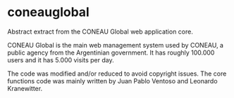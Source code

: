 # coneauglobal
Abstract extract from the CONEAU Global web application core.

CONEAU Global is the main web management system used by CONEAU, a public agency from the Argentinian government.
It has roughly 100.000 users and it has 5.000 visits per day.

The code was modified and/or reduced to avoid copyright issues.
The core functions code was mainly written by Juan Pablo Ventoso and Leonardo Kranewitter.
